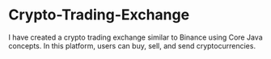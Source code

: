 # Crypto-Trading-Exchange
I have created a crypto trading exchange similar to Binance using Core Java concepts. In this platform, users can buy, sell, and send cryptocurrencies.
